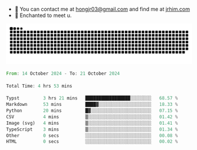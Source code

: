 - 📧 You can contact me at hongjr03@gmail.com and find me at [jrhim.com](https://jrhim.com/)
- 💜 Enchanted to meet u.

![snake_animation](https://raw.githubusercontent.com/hongjr03/hongjr03/output/github-contribution-grid-snake.svg)

<!--START_SECTION:waka-->

```rust
From: 14 October 2024 - To: 21 October 2024

Total Time: 4 hrs 53 mins

Typst         3 hrs 21 mins   █████████████████░░░░░░░░   68.57 %
Markdown      53 mins         ████▓░░░░░░░░░░░░░░░░░░░░   18.33 %
Python        20 mins         █▓░░░░░░░░░░░░░░░░░░░░░░░   07.15 %
CSV           4 mins          ▒░░░░░░░░░░░░░░░░░░░░░░░░   01.42 %
Image (svg)   4 mins          ▒░░░░░░░░░░░░░░░░░░░░░░░░   01.41 %
TypeScript    3 mins          ▒░░░░░░░░░░░░░░░░░░░░░░░░   01.34 %
Other         0 secs          ░░░░░░░░░░░░░░░░░░░░░░░░░   00.08 %
HTML          0 secs          ░░░░░░░░░░░░░░░░░░░░░░░░░   00.02 %
```

<!--END_SECTION:waka-->
